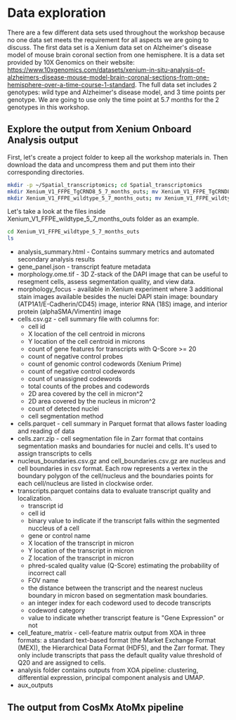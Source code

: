 # Data exploration

There are a few different data sets used throughout the workshop because no one data set meets the requirement for all aspects we are going to discuss. The first data set is a Xenium data set on Alzheimer's disease model of mouse brain coronal section from one hemisphere. It is a data set provided by 10X Genomics on their website: https://www.10xgenomics.com/datasets/xenium-in-situ-analysis-of-alzheimers-disease-mouse-model-brain-coronal-sections-from-one-hemisphere-over-a-time-course-1-standard. The full data set includes 2 genotypes: wild type and Alzheimer's disease model, and 3 time points per genotype. We are going to use only the time point at 5.7 months for the 2 genotypes in this workshop.


## Explore the output from Xenium Onboard Analysis output

First, let's create a project folder to keep all the workshop materials in. Then download the data and uncompress them and put them into their corresponding directories.

```bash
mkdir -p ~/Spatial_transcriptomics; cd Spatial_transcriptomics
mkdir Xenium_V1_FFPE_TgCRND8_5_7_months_outs; mv Xenium_V1_FFPE_TgCRND8_5_7_months_outs.zip Xenium_V1_FFPE_TgCRND8_5_7_months_outs/
mkdir Xenium_V1_FFPE_wildtype_5_7_months_outs; mv Xenium_V1_FFPE_wildtype_5_7_months_outs.zip Xenium_V1_FFPE_wildtype_5_7_months_outs/
```

Let's take a look at the files inside Xenium_V1_FFPE_wildtype_5_7_months_outs folder as an example.

```bash
cd Xenium_V1_FFPE_wildtype_5_7_months_outs
ls
```

* analysis_summary.html - Contains summary metrics and automated secondary analysis results
* gene_panel.json - transcript feature metadata
* morphology.ome.tif - 3D Z-stack of the DAPI image that can be useful to resegment cells, assess segmentation quality, and view data.
* morphology_focus - available in Xenium experiment where 3 additional stain images available besides the nuclei DAPI stain image: boundary (ATP1A1/E-Cadherin/CD45) image, interior RNA (18S) image, and interior protein (alphaSMA/Vimentin) image
* cells.csv.gz - cell summary file with columns for:
	* cell id
	* X location of the cell centroid in microns
	* Y location of the cell centroid in microns
	* count of gene features for transcripts with Q-Score >= 20
	* count of negative control probes
	* count of genomic control codewords (Xenium Prime)
	* count of negative control codewords
	* count of unassigned codewords
	* total counts of the probes and codewords
	* 2D area covered by the cell in micron^2
	* 2D area covered by the nucleus in micron^2
	* count of detected nuclei
	* cell segmentation method
* cells.parquet - cell summary in Parquet format that allows faster loading and reading of data
* cells.zarr.zip - cell segmentation file in Zarr format that contains segmentation masks and boundaries for nuclei and cells. It's used to assign transcripts to cells
* nucleus_boundaries.csv.gz and cell_boundaries.csv.gz are nucleus and cell boundaries in csv format. Each row represents a vertex in the boundary polygon of the cell/nucleus and the boundaries points for each cell/nucleus are listed in clockwise order.
* transcripts.parquet contains data to evaluate transcript quality and localization.
	* transcript id
	* cell id
	* binary value to indicate if the transcript falls within the segmented nuccleus of a cell
	* gene or control name
	* X location of the transcript in micron
	* Y location of the transcript in micron
	* Z location of the transcript in micron
	* phred-scaled quality value (Q-Score) estimating the probability of incorrect call
	* FOV name
	* the distance between the transcript and the nearest nucleus boundary in micron based on segmentation mask boundaries.
	* an integer index for each codeword used to decode transcripts
	* codeword category
	* value to indicate whether transcript feature is "Gene Expression" or not
* cell_feature_matrix - cell-feature matrix output from XOA in three formats: a standard text-based format (the Market Exchange Format (MEX)), the Hierarchical Data Format (HDF5), and the Zarr format. They only include transcripts that pass the default quality value threshold of Q20 and are assigned to cells.
* analysis folder contains outputs from XOA pipeline: clustering, differential expression, principal component analysis and UMAP.
* aux_outputs


## The output from CosMx AtoMx pipeline


